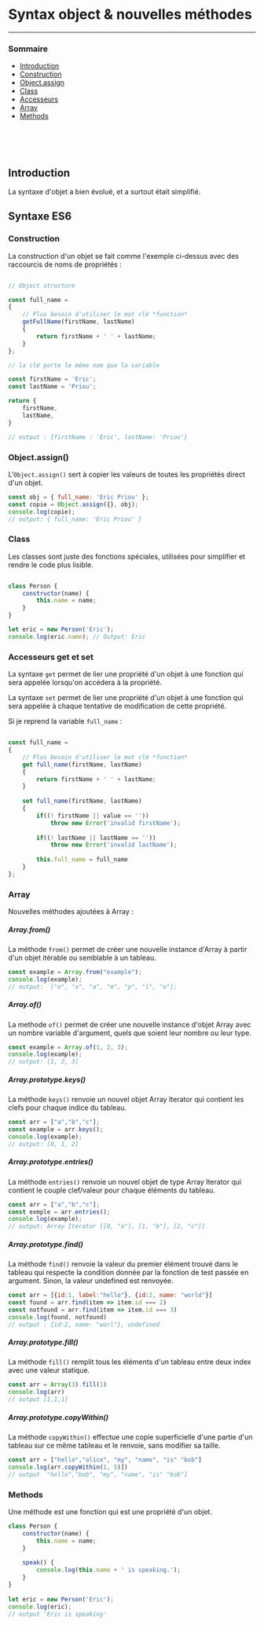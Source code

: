 # Syntax object & nouvelles méthodes
<hr>

### Sommaire

* [Introduction](#introduction)
* [Construction](#construction)
* [Object.assign](#object.assign)
* [Class](#class)
* [Accesseurs](#accesseurs)
* [Array](#array)
* [Methods](#methods)


<br><br><br>
## Introduction

La syntaxe d'objet a bien évolué, et a surtout était simplifié.

## Syntaxe ES6

### Construction

La construction d'un objet se fait comme l'exemple ci-dessus avec des raccourcis de noms de propriétés :

```js

// Object structure

const full_name = 
{
	// Plus besoin d'utiliser le mot clé *function*
	getFullName(firstName, lastName)
	{
		return firstName + ' ' + lastName;
	}	
};
```

```js
// la clé porte le même nom que la variable

const firstName = 'Eric';
const lastName = 'Priou';

return {
	firstName, 
	lastName,
}

// output : {firstName : 'Eric', lastName: 'Priou'}
```

### Object.assign()

L'`Object.assign()` sert à copier les valeurs de toutes les propriétés direct d'un objet.

```js
const obj = { full_name: 'Eric Priou' };
const copie = Object.assign({}, obj);
console.log(copie);
// output: { full_name: 'Eric Priou' }
```

### Class

Les classes sont juste des fonctions spéciales, utilisées pour simplifier et rendre le code plus lisible.

```js

class Person {
    constructor(name) {
        this.name = name;
    }
}

let eric = new Person('Eric');
console.log(eric.name); // Output: Eric
```

### Accesseurs get et set

La syntaxe `get` permet de lier une propriété d'un objet à une fonction qui sera appelée lorsqu'on accédera à la propriété.

La syntaxe `set` permet de lier une propriété d'un objet à une fonction qui sera appelée à chaque tentative de modification de cette propriété.

Si je reprend la variable `full_name` :

```js

const full_name = 
{
	// Plus besoin d'utiliser le mot clé *function*
	get full_name(firstName, lastName)
	{
		return firstName + ' ' + lastName;
	}
	
	set full_name(firstName, lastName)
	{
		if((! firstName || value == ''))
			throw new Error('invalid firstName');
		
		if((! lastName || lastName == ''))
			throw new Error('invalid lastName');
			
		this.full_name = full_name
	}	
};

```

### Array

Nouvelles méthodes ajoutées à Array :


##### Array.from()
La méthode `from()` permet de créer une nouvelle instance d'Array à partir d'un objet itérable ou semblable à un tableau.


```js
const example = Array.from("example");
console.log(example);
// output:  ["e", "x", "a", "m", "p", "l", "e"];
```

##### Array.of()
La methode `of()` permet de créer une nouvelle instance d'objet Array avec un nombre variable d'argument, quels que soient leur nombre ou leur type.

```js
const example = Array.of(1, 2, 3);
console.log(example);
// output: [1, 2, 3]
```

##### Array.prototype.keys() 
La méthode `keys()` renvoie un nouvel objet Array Iterator qui contient les clefs pour chaque indice du tableau.

```js
const arr = ["a","b","c"];
const example = arr.keys(); 
console.log(example);
// output: [0, 1, 2]
```

##### Array.prototype.entries() 
La méthode `entries()` renvoie un nouvel objet de type  Array Iterator qui contient le couple clef/valeur pour chaque éléments du tableau.

```js
const arr = ["a","b","c"];
const exmple = arr.entries(); 
console.log(example);
// output: Array Iterator [[0, "a"], [1, "b"], [2, "c"]]
```

##### Array.prototype.find() 
La méthode `find()` renvoie la valeur du premier élément trouvé dans le tableau qui respecte la condition donnée par la fonction de test passée en argument. Sinon, la valeur undefined est renvoyée.

```js
const arr = [{id:1, label:"hello"}, {id:2, name: "world"}]
const found = arr.find(item => item.id === 2)
const notfound = arr.find(item => item.id === 3)
console.log(found, notfound)
// output : {id:2, name: "worl"}, undefined
```

##### Array.prototype.fill() 
La méthode `fill()` remplit tous les éléments d'un tableau entre deux index avec une valeur statique.

```js
const arr = Array(3).fill(1)
console.log(arr)
// output [1,1,1]
```

##### Array.prototype.copyWithin()
La méthode `copyWithin()` effectue une copie superficielle d'une partie d'un tableau sur ce même tableau et le renvoie, sans modifier sa taille.

```js
const arr = ["hello","alice", "my", "name", "is" "bob"]
console.log(arr.copyWithin(1, 5)])
// output  "hello","bob", "my", "name", "is" "bob"]
```


### Methods
Une méthode est une fonction qui est une propriété d'un objet.


```js
class Person {
    constructor(name) {
        this.name = name;
    }
         
    speak() {
        console.log(this.name + ' is speaking.');
    }
}
         
let eric = new Person('Eric');
console.log(eric);
// output 'Eric is speaking'
```
